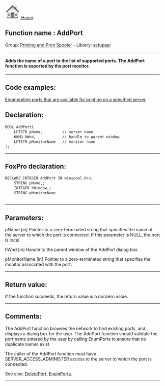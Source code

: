 [<img src="../../images/home.png"> Home ](https://github.com/VFPX/Win32API)  

## Function name : AddPort
Group: [Printing and Print Spooler](../../functions_group.md#Printing_and_Print_Spooler)  -  Library: [setupapi](../../Libraries.md#setupapi)  
***  


#### Adds the name of a port to the list of supported ports. The AddPort function is exported by the port monitor.
***  


## Code examples:
[Enumerating ports that are available for printing on a specified server](../../samples/sample_334.md)  

## Declaration:
```foxpro  
BOOL AddPort(
	LPTSTR pName,         // server name
	HWND hWnd,            // handle to parent window
	LPTSTR pMonitorName   // monitor name
);  
```  
***  


## FoxPro declaration:
```foxpro  
DECLARE INTEGER AddPort IN winspool.drv;
	STRING pName,;
	INTEGER hWindow,;
	STRING pMonitorName
  
```  
***  


## Parameters:
pName 
[in] Pointer to a zero-terminated string that specifies the name of the server to which the port is connected. If this parameter is NULL, the port is local. 

hWnd 
[in] Handle to the parent window of the AddPort dialog box. 

pMonitorName 
[in] Pointer to a zero-terminated string that specifies the monitor associated with the port.   
***  


## Return value:
If the function succeeds, the return value is a nonzero value.  
***  


## Comments:
The AddPort function browses the network to find existing ports, and displays a dialog box for the user. The AddPort function should validate the port name entered by the user by calling EnumPorts to ensure that no duplicate names exist.  
  
The caller of the AddPort function must have SERVER_ACCESS_ADMINISTER access to the server to which the port is connected.  
  
See also: [DeletePort](../winspool.drv/DeletePort.md), [EnumPorts](../winspool.drv/EnumPorts.md).  
  
***  

